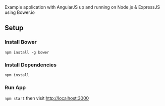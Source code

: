 Example application with AngularJS up and running on Node.js & ExpressJS using Bower.io

## Setup

### Install Bower
`npm install -g bower`

### Install Dependencies

`npm install`

### Run App

`npm start` then visit <http://localhost:3000>
